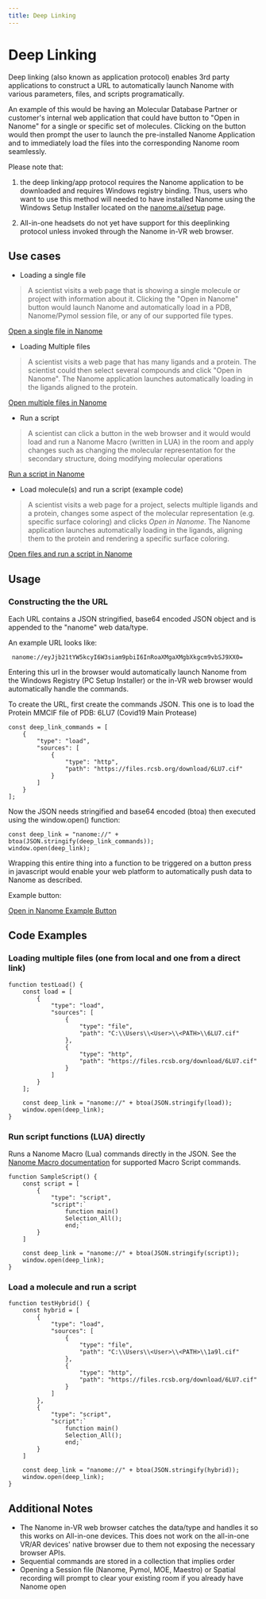 ```yaml
---
title: Deep Linking
---
```


# Deep Linking

Deep linking (also known as application protocol) enables 3rd party applications to construct a URL to automatically launch Nanome with various parameters, files, and scripts programatically.

An example of this would be having an Molecular Database Partner or  customer's internal web application that could have button to "Open in Nanome" for a single or specific set of molecules. Clicking on the button would then prompt the user to launch the pre-installed Nanome Application and to immediately load the files into the corresponding Nanome room seamlessly. 

Please note that:

1. the deep linking/app protocol requires the Nanome application to be downloaded and requires Windows registry binding. Thus, users who want to use this method will needed to have installed Nanome using the  Windows Setup Installer located on the [nanome.ai/setup](https://nanome.ai/setup) page.

2. All-in-one headsets do not yet have support for this deeplinking protocol unless invoked through the Nanome in-VR web browser.

## Use cases

- Loading a single file 
        
>A scientist visits a web page that is showing a single molecule or project with information about it. Clicking the "Open in Nanome" button would launch Nanome and automatically load in a PDB, Nanome/Pymol session file, or any of our supported file types.

<a href="nanome://eyJjb21tYW5kcyI6W3siam9pbiI6InRoaXMgaXMgbXkgcm9vbSJ9XX0=
    " class="btn">Open a single file in Nanome</a>

- Loading Multiple files 

> A scientist visits a web page that has many ligands and a protein. The scientist could then select several compounds and click "Open in Nanome". The Nanome application launches automatically loading in the ligands aligned to the protein.

<a href="nanome://eyJjb21tYW5kcyI6W3siam9pbiI6InRoaXMgaXMgbXkgcm9vbSJ9XX0=
" class="btn">Open multiple files in Nanome</a>


- Run a script

> A scientist can click a button in the web browser and it would would load and run a Nanome Macro (written in LUA) in the room and apply changes such as changing the molecular representation for the secondary structure, doing modifying molecular operations

<a href="nanome://eyJjb21tYW5kcyI6W3siam9pbiI6InRoaXMgaXMgbXkgcm9vbSJ9XX0=" class="btn">Run a script in Nanome</a>

- Load molecule(s) and run a script (example code)

> A scientist visits a web page for a project, selects multiple ligands and a protein, changes some aspect of the molecular representation (e.g. specific surface coloring) and  clicks *Open in Nanome*. The Nanome application launches automatically loading in the ligands, aligning them to the protein and rendering a specific surface coloring.

<a href="nanome://eyJjb21tYW5kcyI6W3siam9pbiI6InRoaXMgaXMgbXkgcm9vbSJ9XX0=
" class="btn">Open files and run a script in Nanome</a>

## Usage


### Constructing the the URL

Each URL contains a JSON stringified, base64 encoded JSON object and is appended to the "nanome" web data/type. 

An example URL looks like:
    
     nanome://eyJjb21tYW5kcyI6W3siam9pbiI6InRoaXMgaXMgbXkgcm9vbSJ9XX0=

Entering this url in the browser would automatically launch Nanome from the Windows Registry (PC Setup Installer) or the in-VR web browser would automatically handle the commands.

To create the URL, first create the commands JSON. This one is to load the Protein MMCIF file of PDB: 6LU7 (Covid19 Main Protease) 


    const deep_link_commands = [
        {
            "type": "load",
            "sources": [
                {
                    "type": "http",
                    "path": "https://files.rcsb.org/download/6LU7.cif"
                }
            ]
        }
    ];

Now the JSON needs stringified and base64 encoded (btoa) then executed using the window.open() function: 

    const deep_link = "nanome://" + btoa(JSON.stringify(deep_link_commands));
    window.open(deep_link);

Wrapping this entire thing into a function to be triggered on a button press in javascript would enable your web platform to automatically push data to Nanome as described.

Example button:

<a href="nanome://eyJjb21tYW5kcyI6W3siam9pbiI6InRoaXMgaXMgbXkgcm9vbSJ9XX0=
" class="btn">Open in Nanome Example Button</a>


## Code Examples

### Loading multiple files (one from local and one from a direct link)

```
function testLoad() {
    const load = [
        {
            "type": "load",
            "sources": [
                {
                    "type": "file",
                    "path": "C:\\Users\\<User>\\<PATH>\\6LU7.cif"
                },
                {
                    "type": "http",
                    "path": "https://files.rcsb.org/download/6LU7.cif"
                }
            ]
        }
    ];

    const deep_link = "nanome://" + btoa(JSON.stringify(load));
    window.open(deep_link);
}

```

### Run script functions (LUA) directly

Runs a Nanome Macro (Lua) commands directly in the JSON. See the [Nanome Macro documentation](https://github.com/nanome-ai/nanome-macros/blob/master/Documentation/API.md) for supported Macro Script commands.

```
function SampleScript() {
    const script = [
        {
            "type": "script",
            "script":`
                function main()
                Selection_All();
                end;`
        }
    ]

    const deep_link = "nanome://" + btoa(JSON.stringify(script));
    window.open(deep_link);
}

```

### Load a molecule and run a script

```
function testHybrid() {
    const hybrid = [
        {
            "type": "load",
            "sources": [
                {
                    "type": "file",
                    "path": "C:\\Users\\<User>\\<PATH>\\1a9l.cif"
                },
                {
                    "type": "http",
                    "path": "https://files.rcsb.org/download/6LU7.cif"
                }
            ]
        },
        {
            "type": "script",
            "script":`
                function main()
                Selection_All();
                end;`
        }
    ]

    const deep_link = "nanome://" + btoa(JSON.stringify(hybrid));
    window.open(deep_link);
}
```

## Additional Notes

- The Nanome in-VR web browser catches the data/type and handles it so this works on All-in-one devices. This does not work on the all-in-one VR/AR devices' native browser due to them not exposing the necessary browser APIs. 
- Sequential commands are stored in a collection that implies order
- Opening a Session file (Nanome, Pymol, MOE, Maestro) or Spatial recording will prompt to clear your existing room if you already have Nanome open
